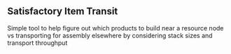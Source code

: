 Satisfactory Item Transit
-------------------------

Simple tool to help figure out which products to build near a resource node vs transporting for assembly elsewhere by considering stack sizes and transport throughput

